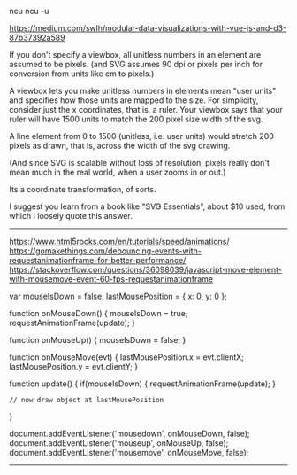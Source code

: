 ncu
ncu -u

https://medium.com/swlh/modular-data-visualizations-with-vue-js-and-d3-87b37392a589

If you don't specify a viewbox, all unitless numbers in an element are assumed to be pixels. (and SVG assumes 90 dpi or pixels per inch for conversion from units like cm to pixels.)

A viewbox lets you make unitless numbers in elements mean "user units" and specifies how those units are mapped to the size. For simplicity, consider just the x coordinates, that is, a ruler. Your viewbox says that your ruler will have 1500 units to match the 200 pixel size width of the svg.

A line element from 0 to 1500 (unitless, i.e. user units) would stretch 200 pixels as drawn, that is, across the width of the svg drawing.

(And since SVG is scalable without loss of resolution, pixels really don't mean much in the real world, when a user zooms in or out.)

Its a coordinate transformation, of sorts.

I suggest you learn from a book like "SVG Essentials", about \$10 used, from which I loosely quote this answer.

---

https://www.html5rocks.com/en/tutorials/speed/animations/
https://gomakethings.com/debouncing-events-with-requestanimationframe-for-better-performance/
https://stackoverflow.com/questions/36098039/javascript-move-element-with-mousemove-event-60-fps-requestanimationframe

var mouseIsDown = false,
lastMousePosition = { x: 0, y: 0 };

function onMouseDown() {
mouseIsDown = true;
requestAnimationFrame(update);
}

function onMouseUp() {
mouseIsDown = false;
}

function onMouseMove(evt) {
lastMousePosition.x = evt.clientX;
lastMousePosition.y = evt.clientY;
}

function update() {
if(mouseIsDown) {
requestAnimationFrame(update);
}

    // now draw object at lastMousePosition

}

document.addEventListener('mousedown', onMouseDown, false);
document.addEventListener('mouseup', onMouseUp, false);
document.addEventListener('mousemove', onMouseMove, false);

---
